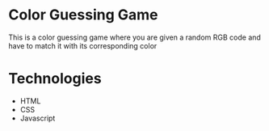 # Color Guessing Game
This is a color guessing game where you are given a random RGB code and have to match it with its corresponding color
# Technologies 
* HTML
* CSS
* Javascript